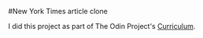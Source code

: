 #New York Times article clone

I did this project as part of The Odin Project's [Curriculum](https://www.theodinproject.com/courses/html5-and-css3/lessons/positioning-and-floating-elements).